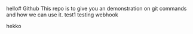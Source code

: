 hello# Github
This repo is to give you an demonstration on git commands and how we can use it.
test1
testing webhook

hekko
